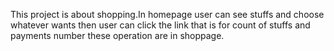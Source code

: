 This project is about shopping.In homepage user can see stuffs and choose whatever wants then user can click the link that is for count of stuffs and payments number these operation are in shoppage.
